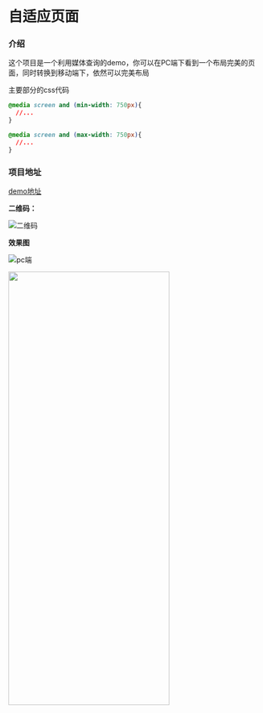 # 自适应页面

### 介绍

这个项目是一个利用媒体查询的demo，你可以在PC端下看到一个布局完美的页面，同时转换到移动端下，依然可以完美布局

主要部分的css代码

```css
@media screen and (min-width: 750px){
  //...
}

@media screen and (max-width: 750px){
  //...
}
```

### 项目地址

[demo地址](http://www.lhbzimo.cn/demo5/index.html)

**二维码：**

![二维码](http://lhbzimo.oss-cn-shenzhen.aliyuncs.com/demo5-erwaima.png)

**效果图**

![pc端](http://lhbzimo.oss-cn-shenzhen.aliyuncs.com/pc-demo5.png)

<img src="http://lhbzimo.oss-cn-shenzhen.aliyuncs.com/%E7%A7%BB%E5%8A%A8%E7%AB%AF%E7%A8%BF%E4%BB%B6%E5%8A%A0%E8%BD%BD%E5%A4%B1%E8%B4%A5@3x.jpg" width="320px" height="860px" />
